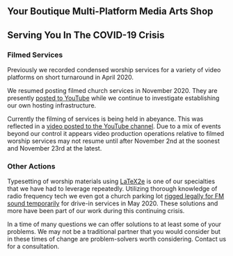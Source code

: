 ## Your Boutique Multi-Platform Media Arts Shop

## Serving You In The COVID-19 Crisis

### Filmed Services

Previously we recorded condensed worship services for a variety of video platforms on short turnaround in April 2020.  

We resumed posting filmed church services in November 2020.  They are presently [posted to YouTube](https://www.youtube.com/channel/UCOXfWtVAbaXrRrBsx5baFjg) while we continue to investigate establishing our own hosting infrastructure.  

Currently the filming of services is being held in abeyance.  This was reflected in a [video posted to the YouTube channel](https://youtu.be/_7biCeGEuoM).  Due to a mix of events beyond our control it appears video production operations relative to filmed worship services may not resume until after November 2nd at the soonest and November 23rd at the latest.

### Other Actions

Typesetting of worship materials using [LaTeX2e](https://simple.wikipedia.org/wiki/LaTeX) is one of our specialties that we have had to leverage repeatedly.  Utilizing thorough knowledge of radio frequency tech we even got a church parking lot [rigged legally for FM sound temporarily](https://en.wikipedia.org/w/index.php?title=Microbroadcasting&oldid=1005457777) for drive-in services in May 2020.  These solutions and more have been part of our work during this continuing crisis.  

In a time of many questions we can offer solutions to at least some of your problems.  We may not be a traditional partner that you would consider but in these times of change are problem-solvers worth considering.  Contact us for a consultation.  

